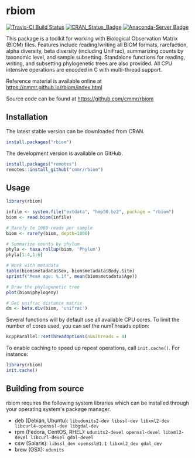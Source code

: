 rbiom
=======

[![Travis-CI Build Status](https://travis-ci.org/cmmr/rbiom.svg?branch=master)](https://travis-ci.org/cmmr/rbiom) [![CRAN\_Status\_Badge](http://www.r-pkg.org/badges/version/rbiom)](https://cran.r-project.org/package=rbiom)
[![Anaconda-Server Badge](https://anaconda.org/conda-forge/r-rbiom/badges/version.svg)](https://anaconda.org/conda-forge/r-rbiom)

This package is a toolkit for working with Biological Observation Matrix
(BIOM) files. Features include reading/writing all BIOM formats, rarefaction,
alpha diversity, beta diversity (including UniFrac), summarizing counts by 
taxonomic level, and sample subsetting. Standalone functions for reading,
writing, and subsetting phylogenetic trees are also provided. All CPU
intensive operations are encoded in C with multi-thread support.

Reference material is available online at https://cmmr.github.io/rbiom/index.html

Source code can be found at https://github.com/cmmr/rbiom


Installation
------------

The latest stable version can be downloaded from CRAN.

```r
install.packages("rbiom")
```

The development version is available on GitHub.

```r
install.packages("remotes")
remotes::install_github("cmmr/rbiom")
```


Usage
-----

```r
library(rbiom)

infile <- system.file("extdata", "hmp50.bz2", package = "rbiom")
biom <- read.biom(infile)

# Rarefy to 1000 reads per sample
biom <- rarefy(biom, depth=1000)

# Summarize counts by phylum
phyla <- taxa.rollup(biom, 'Phylum')
phyla[1:4,1:6]

# Work with metadata
table(biom$metadata$Sex, biom$metadata$Body.Site)
sprintf("Mean age: %.1f", mean(biom$metadata$Age))

# Draw the phylogenetic tree
plot(biom$phylogeny)

# Get unifrac distance matrix
dm <- beta.div(biom, 'unifrac')
```

Several functions will by default use all available CPU cores. To limit the number of cores used, you can set the numThreads option:

```r
RcppParallel::setThreadOptions(numThreads = 4)
```

To enable caching to speed up repeat operations, call `init.cache()`. For instance:
```r
library(rbiom)
init.cache()
```


Building from source
--------------------

rbiom requires the following system libraries which can be installed through your operating system's package manager.

* deb (Debian, Ubuntu): `libudunits2-dev libssl-dev libxml2-dev libcurl4-openssl-dev libgdal-dev`
* rpm (Fedora, CentOS, RHEL): `udunits2-devel openssl-devel libxml2-devel libcurl-devel gdal-devel`
* csw (Solaris): `libssl_dev openssl@1.1 libxml2_dev gdal_dev`
* brew (OSX): `udunits`



